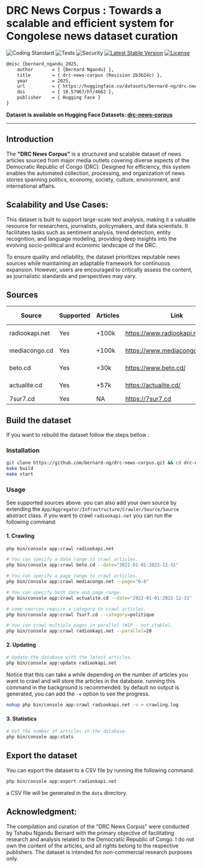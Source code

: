 # DRC News Corpus : Towards a scalable and efficient system for Congolese news dataset curation

![Coding Standard](https://github.com/bernard-ng/drc-news-corpus/actions/workflows/quality.yaml/badge.svg)
![Tests](https://github.com/bernard-ng/drc-news-corpus/actions/workflows/tests.yaml/badge.svg)
![Security](https://github.com/bernard-ng/drc-news-corpus/actions/workflows/audit.yaml/badge.svg)
[![Latest Stable Version](https://poser.pugx.org/bernard-ng/drc-news-corpus/version)](https://packagist.org/packages/bernard-ng/drc-news-corpus)
[![License](https://poser.pugx.org/bernard-ng/drc-news-corpus/license)](https://packagist.org/packages/bernard-ng/drc-news-corpus)

```tex
@misc {bernard_ngandu_2025,
	author       = { {Bernard Ngandu} },
	title        = { drc-news-corpus (Revision 2b3b24c) },
	year         = 2025,
	url          = { https://huggingface.co/datasets/bernard-ng/drc-news-corpus },
	doi          = { 10.57967/hf/4662 },
	publisher    = { Hugging Face }
}
```

**Dataset is available on Hugging Face Datasets: [drc-news-corpus](https://huggingface.co/datasets/bernard-ng/drc-news-corpus)**

---
## Introduction

The **"DRC News Corpus"** is a structured and scalable dataset of news articles sourced from major media outlets covering diverse aspects of the Democratic Republic of Congo (DRC). Designed for efficiency, this system enables the automated collection, processing, and organization of news stories spanning politics, economy, society, culture, environment, and international affairs.

## Scalability and Use Cases:

This dataset is built to support large-scale text analysis, making it a valuable resource for researchers, journalists, policymakers, and data scientists. It facilitates tasks such as sentiment analysis, trend detection, entity recognition, and language modeling, providing deep insights into the evolving socio-political and economic landscape of the DRC.

To ensure quality and reliability, the dataset prioritizes reputable news sources while maintaining an adaptable framework for continuous expansion. However, users are encouraged to critically assess the content, as journalistic standards and perspectives may vary.

## Sources

| Source         | Supported | Articles | Link                                 | Last Crawled |
|----------------|-----------|----------|--------------------------------------|--------------|
| radiookapi.net | Yes       | +100k    | https://www.radiookapi.net/actualite | 2025-02-28   |
| mediacongo.cd  | Yes       | +100k    | https://www.mediacongo.net/          | 2025-02-28   |
| beto.cd        | Yes       | +30k     | https://www.beto.cd/                 | 2025-02-28   |
| actualite.cd   | Yes       | +57k     | https://actualite.cd/                | 2025-02-28   |
| 7sur7.cd       | Yes       | NA       | https://7sur7.cd                     | NA           |


## Build the dataset
If you want to rebuild the dataset follow the steps bellow : 

### Installation
```bash
git clone https://github.com/bernard-ng/drc-news-corpus.git && cd drc-news-corpus
make build
make start
```

### Usage
See supported sources above. you can also add your own source by extending the `App/Aggregator/Infrastructure/Crawler/Source/Source` abstract class.
if you want to crawl `radiookapi.net` you can run the following command:

#### 1. **Crawling**
```bash
php bin/console app:crawl radiookapi.net

# You can specify a date range to crawl articles.
php bin/console app:crawl beto.cd --date="2022-01-01:2022-12-31"

# You can specify a page range to crawl articles.
php bin/console app:crawl mediacongo.net --page="0:6" 

# You can specify both date and page range.
php bin/console app:crawl actualite.cd --date="2022-01-01:2022-12-31" --page="0:6"

# some sources require a category to crawl articles.
php bin/console app:crawl 7sur7.cd --category=politique

# You can crawl multiple pages in parallel (WIP - not stable).
php bin/console app:crawl radiookapi.net --parallel=20
```

#### 2. **Updating**
```bash
# Update the database with the latest articles.
php bin/console app:update radiookapi.net
```

Notice that this can take a while depending on the number of articles you want to crawl and will store the articles in the database.
running this command in the background is recommended. by default no output is generated, you can add the `-v` option to see the progress.

```bash
nohup php bin/console app:crawl radiookapi.net -v > crawling.log
```

#### 3. **Statistics**
```bash
# Get the number of articles in the database.
php bin/console app:stats
```

## Export the dataset
You can export the dataset to a CSV file by running the following command:

```bash
php bin/console app:export radiookapi.net
```

a CSV file will be generated in the `data` directory.


## Acknowledgment:
The compilation and curation of the "DRC News Corpus" were conducted by Tshabu Ngandu Bernard with the primary objective of facilitating research and analysis related to the Democratic Republic of Congo. 
I do not own the content of the articles, and all rights belong to the respective publishers. The dataset is intended for non-commercial research purposes only.
